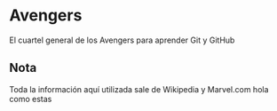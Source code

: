 # Avengers

El cuartel general de los Avengers para aprender Git y GitHub

## Nota
Toda la información aquí utilizada sale de Wikipedia y Marvel.com
hola
como estas

